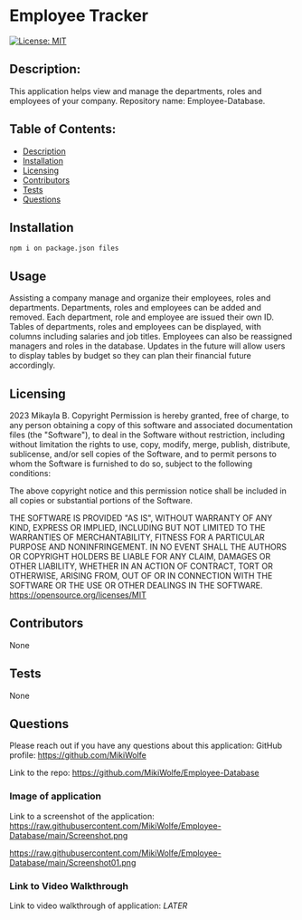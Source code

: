 # Employee Tracker
[![License: MIT](https://img.shields.io/badge/License-MIT-yellow.svg)](https://opensource.org/licenses/MIT)
## Description: 
This application helps view and manage the departments, roles and employees of your company. 
Repository name: Employee-Database. 

## Table of Contents:
* [Description](#description)
* [Installation](#installation)
* [Licensing](#licensing)
* [Contributors](#contributors)
* [Tests](#tests)
* [Questions](#questions)

## Installation 
```npm i on package.json files```
## Usage
Assisting a company manage and organize their employees, roles and departments.  Departments, roles and employees can be added and removed.  Each department, role and employee are issued their own ID.  Tables of departments, roles and employees can be displayed, with columns including salaries and job titles.  Employees can also be reassigned managers and roles in the database. Updates in the future will allow users to display tables by budget so they can plan their financial future accordingly.  
## Licensing
2023 Mikayla B. 
Copyright Permission is hereby granted, free of charge, 
to any person obtaining a copy of this software and associated documentation files (the "Software"), to deal in 
the Software without restriction, including without limitation the rights to use, copy, modify, merge, publish, 
distribute, sublicense, and/or sell 
copies of the Software, and to permit persons to whom the Software is furnished to do so, 
subject to the following conditions:

The above copyright notice and this permission notice shall be included in all copies or substantial 
portions of the Software.

THE SOFTWARE IS PROVIDED "AS IS", WITHOUT WARRANTY OF ANY KIND, EXPRESS OR IMPLIED, INCLUDING BUT NOT LIMITED TO 
THE WARRANTIES OF MERCHANTABILITY, FITNESS FOR A PARTICULAR PURPOSE AND NONINFRINGEMENT. IN NO EVENT SHALL THE 
AUTHORS OR COPYRIGHT HOLDERS BE LIABLE FOR ANY CLAIM, DAMAGES OR OTHER LIABILITY, WHETHER IN AN ACTION OF CONTRACT, 
TORT OR OTHERWISE, ARISING FROM, OUT OF OR IN CONNECTION WITH THE SOFTWARE OR THE USE OR OTHER DEALINGS IN THE 
SOFTWARE.
https://opensource.org/licenses/MIT
## Contributors
None
## Tests
None
## Questions
Please reach out if you have any questions about this application:
GitHub profile: https://github.com/MikiWolfe

Link to the repo: https://github.com/MikiWolfe/Employee-Database

### Image of application
Link to a screenshot of the application: https://raw.githubusercontent.com/MikiWolfe/Employee-Database/main/Screenshot.png

https://raw.githubusercontent.com/MikiWolfe/Employee-Database/main/Screenshot01.png

### Link to Video Walkthrough
Link to video walkthrough of application: *LATER*


